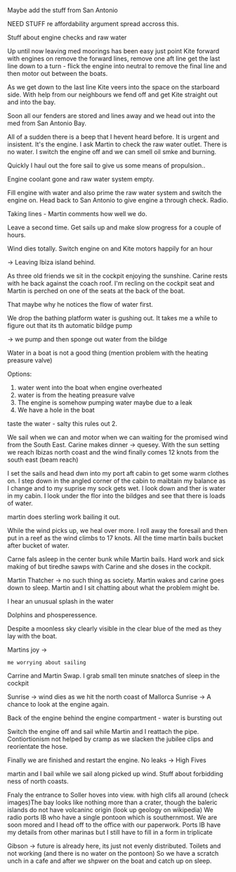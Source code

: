 



Maybe add the stuff from San Antonio

NEED STUFF re affordability argument spread accross this.

Stuff about engine checks and raw water

Up until now leaving med moorings has been easy just point Kite forward with engines on remove the forward lines, remove one aft line get the last line down to a turn - flick the engine into neutral to remove the final line and then motor out between the boats.

As we get down to the last line Kite veers into the space on the starboard side. With help from our neighbours we fend off and get Kite straight out and into the bay.

Soon all our fenders are stored and lines away and we head out into the med from San Antonio Bay.


All of a sudden there is a beep that I hevent heard before. It is urgent and insistent. It's the engine. I ask Martin to check the raw water outlet. There is no water. I switch the engine off and we can smell oil smke and burning.

Quickly I haul out the fore sail to give us some means of propulsion..

Engine coolant gone and raw water system empty.

Fill engine with water and also prime the raw water system and switch the engine on. Head back to San Antonio to give engine a through check. Radio.

Taking lines - Martin comments how well we do.

Leave a second time. Get sails up and make slow progress for a couple of hours.

Wind dies totally. Switch engine on and Kite motors happily for an hour

-> Leaving Ibiza island behind. 

As three old friends we sit in the cockpit enjoying the sunshine. Carine rests with he back against the coach roof. I'm recling on the cockpit seat and Martin is perched on one of the seats at the back of the boat. 

That maybe why he notices the flow of water first.

We drop the bathing platform water is gushing out. It takes me a while to figure out that its th automatic bildge pump

-> we pump and then sponge out water from the bildge

Water in a boat is not a good thing (mention problem with the heating preasure valve)


Options:

1) water went into the boat when engine overheated
2) water is from the heating preasure valve
3) The engine is somehow pumping water maybe due to a leak
4) We have a hole in the boat

taste the water - salty this rules out 2.

We sail when we can and motor when we can waiting for the promised wind from the South East. Carine makes dinner -> quesey. With the sun setting we reach Ibizas north coast and the wind finally comes 12 knots from the south east (beam reach) 

I set the sails and head dwn into my port aft cabin to get some warm clothes on. I step down in the angled corner of the cabin to maibtain my balance as I change and to my suprise my sock gets wet. I look down and ther is water in my cabin. I look under the flor into the bildges and see that there is loads of water.

martin does sterling work bailing it out.

While the wind picks up, we heal over more. I roll away the foresail and then put in a reef as the wind climbs to 17 knots. All the time martin bails bucket after bucket of water. 

Carne fals asleep in the center bunk while Martin bails. Hard work and sick making of but tiredhe sawps with Carine and she doses in the cockpit.

Martin Thatcher -> no such thing as society. Martin wakes and carine goes down to sleep. Martin and I sit chatting about what the problem might be.

I hear an unusual splash in the water

Dolphins and phosperessence.

Despite a moonless sky clearly visible in the clear blue of the med as they lay with the boat.

Martins joy ->

    me worrying about sailing

Carrine and Martin Swap. I grab small ten minute snatches of sleep in the cockpit 

Sunrise -> wind dies as we hit the north coast of Mallorca 
Sunrise -> A chance to look at the engine again. 

Back of the engine behind the engine compartment - water is bursting out

Switch the engine off and sail while Martin and I reattach the pipe. Contiortionism not helped by cramp as we slacken the jubilee clips and reorientate the hose.

Finally we are finished and restart the engine. No leaks -> High Fives

martin and I bail while we sail along picked up wind. Stuff about forbidding ness of north coasts.

Fnaly the entrance to Soller hoves into view. with high clifs all around (check images)The bay looks like nothing more than a crater, though the baleric islands do not have volcaninc origin (look up geology on wikipedia) We radio ports IB who have a single pontoon which is southernmost. We are soon mored and I head off to the office with our paperwork. Ports IB have my details from other marinas but I still have to fill in a form in triplicate

Gibson -> future is already here, its just not evenly distributed. Toilets and not working (and there is no water on the pontoon) So we have a scratch unch in a cafe and after we shpwer on the boat and catch up on sleep.

